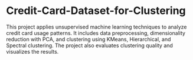 # Credit-Card-Dataset-for-Clustering
This project applies unsupervised machine learning techniques to analyze credit card usage patterns. It includes data preprocessing, dimensionality reduction with PCA, and clustering using KMeans, Hierarchical, and Spectral clustering. The project also evaluates clustering quality and visualizes the results.
